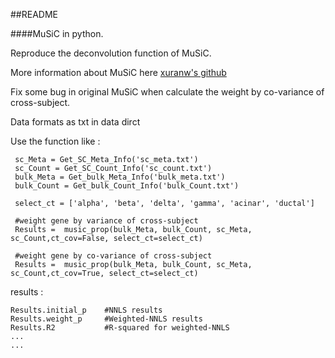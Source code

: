 ##README

####MuSiC in python.

Reproduce the deconvolution function of MuSiC.

More information about MuSiC here [xuranw's github](https://github.com/xuranw/MuSiC)

Fix some bug in original MuSiC when calculate the weight by co-variance of cross-subject.

Data formats as txt in data dirct

Use the function like :
	
	 sc_Meta = Get_SC_Meta_Info('sc_meta.txt')
	 sc_Count = Get_SC_Count_Info('sc_count.txt')
	 bulk_Meta = Get_bulk_Meta_Info('bulk_meta.txt')
	 bulk_Count = Get_bulk_Count_Info('bulk_Count.txt')
	 
	 select_ct = ['alpha', 'beta', 'delta', 'gamma', 'acinar', 'ductal']
	 
	 #weight gene by variance of cross-subject
	 Results =  music_prop(bulk_Meta, bulk_Count, sc_Meta, sc_Count,ct_cov=False, select_ct=select_ct)
	 
     #weight gene by co-variance of cross-subject
	 Results =  music_prop(bulk_Meta, bulk_Count, sc_Meta, sc_Count,ct_cov=True, select_ct=select_ct)


results :
	
	Results.initial_p    #NNLS results
	Results.weight_p     #Weighted-NNLS results
	Results.R2			 #R-squared for weighted-NNLS
	...
	...
